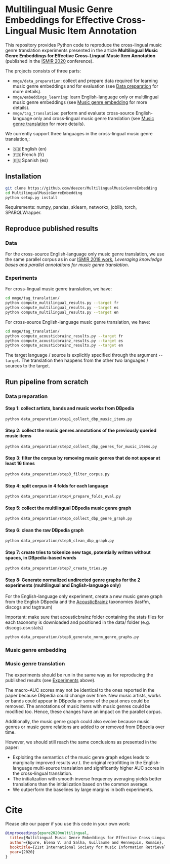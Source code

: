 # Multilingual Music Genre Embeddings for Effective Cross-Lingual Music Item Annotation

This repository provides Python code to reproduce the cross-lingual music genre translation experiments presented in the article **Multilingual Music Genre Embeddings for Effective Cross-Lingual Music Item Annotation** (published in the [ISMIR 2020](https://ismir.github.io/ISMIR2020/) conference).

The projects consists of three parts:
- `mmge/data_preparation`: collect and prepare data required for learning music genre embeddings and for evaluation (see [Data preparation](#data-preparation) for more details).
- `mmge/embeddings_learning`: learn English-language only or multilingual music genre embeddings (see [Music genre embedding](#music-genre-embedding) for more details).
- `mmge/tag_translation`: perform and evaluate cross-source English-language only and cross-lingual music genre translation (see [Music genre translation](#music-genre-translation) for more details).

We currently support three languages in the cross-lingual music genre translation,:
- :gb: English (en)
- :fr: French (fr)
- :es: Spanish (es)

## Installation

```bash
git clone https://github.com/deezer/MultilingualMusicGenreEmbedding
cd MultilingualMusicGenreEmbedding
python setup.py install
```

Requirements: numpy, pandas, sklearn, networkx, joblib, torch, SPARQLWrapper.

## Reproduce published results

### Data
For the cross-source English-language only music genre translation, we use the same parallel corpus as in our [ISMIR 2018 work](https://github.com/deezer/MusicGenreTranslation), *Leveraging knowledge bases and parallel annotations for music genre translation*.

### Experiments

For cross-lingual music genre translation, we have:
```bash
cd mmge/tag_translation/
python compute_multilingual_results.py --target fr
python compute_multilingual_results.py --target es
python compute_multilingual_results.py --target en
```

For cross-source English-language music genre translation, we have:
```bash
cd mmge/tag_translation/
python compute_acousticbrainz_results.py --target fr
python compute_acousticbrainz_results.py --target es
python compute_acousticbrainz_results.py --target en
```

The target language / source is explicitly specified through the argument `--target`. The translation then happens from the other two languages / sources to the target.

## Run pipeline from scratch

### Data preparation

#### Step 1: collect artists, bands and music works from DBpedia
```bash
python data_preparation/step1_collect_dbp_music_items.py
```

#### Step 2: collect the music genres annotations of the previously queried music items
```bash
python data_preparation/step2_collect_dbp_genres_for_music_items.py
```

#### Step 3: filter the corpus by removing music genres that do not appear at least 16 times
```bash
python data_preparation/step3_filter_corpus.py
```

#### Step 4: split corpus in 4 folds for each language
```bash
python data_preparation/step4_prepare_folds_eval.py
```

#### Step 5: collect the multilingual DBpedia music genre graph
```bash
python data_preparation/step5_collect_dbp_genre_graph.py
```

#### Step 6: clean the raw DBpedia graph
```bash
python data_preparation/step6_clean_dbp_graph.py
```

#### Step 7: create tries to tokenize new tags, potentially written without spaces, in DBpedia-based words
```bash
python data_preparation/step7_create_tries.py
```

#### Step 8: Generate normalized undirected genre graphs for the 2 experiments (multilingual and English-language only)
For the English-language only experiment, create a new music genre graph from the English DBpedia and the [AcousticBrainz](https://multimediaeval.github.io/2018-AcousticBrainz-Genre-Task/) taxonomies (lastfm, discogs and tagtraum)

Important: make sure that acousticbrainz folder containing the stats files for each taxonomy is downloaded and positioned in the data/ folder (e.g. discogs.csv.stats)
```bash
python data_preparation/step8_generate_norm_genre_graphs.py
```

### Music genre embedding

### Music genre translation

The experiments should be run in the same way as for reproducing the published results (see [Experiments](#experiments) above).

The macro-AUC scores may not be identical to the ones reported in the paper because DBpedia could change over time. New music artists, works or bands could appear in DBpedia or some of the past ones could be removed. The annotations of music items with music genres could be modified too. Hence, these changes have an impact on the parallel corpus.

Additionally, the music genre graph could also evolve because music genres or music genre relations are added to or removed from DBpedia over time.

However, we should still reach the same conclusions as presented in the paper:
- Exploiting the semantics of the music genre graph edges leads to marginally improved results w.r.t. the
original retrofitting in the English-language multi-source translation and significantly higher AUC scores in the
cross-lingual translation.
- The initialization with smooth inverse frequency averaging yields better translations than the initialization based on the common average.
- We outperform the baselines by large margins in both experiments.

# Cite

Please cite our paper if you use this code in your own work:

```BibTeX
@inproceedings{epure2020multilingual,
  title={Multilingual Music Genre Embeddings for Effective Cross-Lingual Music Item Annotation},
  author={Epure, Elena V. and Salha, Guillaume and Hennequin, Romain},
  booktitle={21st International Society for Music Information Retrieval Conference (ISMIR)},
  year={2020}
}
```
